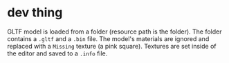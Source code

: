 # dev thing

GLTF model is loaded from a folder (resource path is the folder). The folder contains a `.gltf` and a `.bin`
file. The model's materials are ignored and replaced with a `Missing` texture (a pink square). Textures are
set inside of the editor and saved to a `.info` file.

